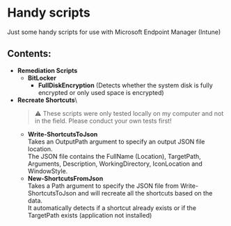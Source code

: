 # Handy scripts

Just some handy scripts for use with Microsoft Endpoint Manager (Intune)

## Contents:
* **Remediation Scripts**
    * **BitLocker**
        * **FullDiskEncryption** (Detects whether the system disk is fully encrypted or only used space is encrypted)
* **Recreate Shortcuts**\
    > :warning: These scripts were only tested locally on my computer and not in the field. Please conduct your own tests first!
    * **Write-ShortcutsToJson**\
    Takes an OutputPath argument to specify an output JSON file location.\
    The JSON file contains the FullName (Location), TargetPath, Arguments, Description, WorkingDirectory, IconLocation and WindowStyle.
    * **New-ShortcutsFromJson**\
    Takes a Path argument to specify the JSON file from Write-ShortcutsToJson and will recreate all the shortcuts based on the data.\
    It automatically detects if a shortcut already exists or if the TargetPath exists (application not installed)
